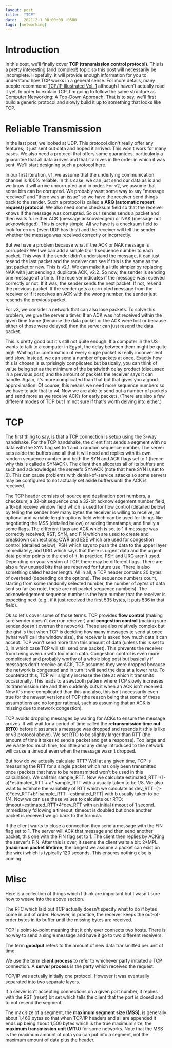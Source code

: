 ```yaml
---
layout: post
title:  "TCP"
date:   2021-2-1 00:00:00 -0500
tags: [networking]
---
```


# Introduction

In this post, we'll finally cover **TCP (transmission control protocol)**. This is a pretty interesting (and complex!) topic so this post will necessarily be incomplete. Hopefully, it will provide enough information for you to understand how TCP works in a general sense. For more details, many people recommend [TCP/IP Illustrated Vol. 1](https://books.google.com/books?id=X-l9NX3iemAC&sitesec=buy&source=gbs_atb) although I haven't actually read it yet. In order to explain TCP, I'm going to follow the same structure as [Computer Networking: A Top-Down Approach](https://www.amazon.com/Computer-Networking-Top-Down-Approach-7th/dp/0133594149#:~:text=Unique%20among%20computer%20networking%20texts,down%20toward%20the%20physical%20layer%2C). That is to say, we'll first build a generic protocol and slowly build it up to something that looks like TCP.

# Reliable Transmission

In the last post, we looked at UDP. This protocol didn't really offer any features; it just sent out data and hoped it arrived. This won't work for many cases. We also need a protocol that offers some guarantees, particularly a guarantee that all data arrives and that it arrives in the order in which it was sent. We'll start designing such a protocol here.

In our first iteration, v1, we assume that the underlying communication channel is 100% reliable. In this case, we can just send our data as is and we know it will arrive uncorrupted and in order. For v2, we assume that some bits can be corrupted. We probably want some way to say "message received" and "there was an issue" so we have the receiver send things back to the sender. Such a protocol is called a **ARQ (automatic repeat request) protocol**. We also need some checksum field so that the receiver knows if the message was corrupted. So our sender sends a packet and then waits for either ACK (message acknowledged) or NAK (message not acknowledged). This is pretty simple. All we have is a checksum field to look for errors (even UDP has this!) and the receiver will tell the sender whether the message was received correctly or incorrectly.

But we have a problem because what if the ACK or NAK message is corrupted? Well we can add a simple 0 or 1 sequence number to each packet. This way if the sender didn't understand the message, it can just resend the last packet and the receiver can see if this is the same as the last packet or new. This is v2.1. We can make it a little simpler by replacing NAK with just sending a duplicate ACK, v2.2. So now, the sender is sending one message at a time. The receiver indicates if the message was received correctly or not. If it was, the sender sends the next packet. If not, resend the previous packet. If the sender gets a corrupted message from the receiver or if it receives an ACK with the wrong number, the sender just resends the previous packet.

For v3, we consider a network that can also lose packets. To solve this problem, we give the server a timer. If an ACK was not received within the given time frame (because the data packet or the ACK were lost or because either of those were delayed) then the server can just resend the data packet.

This is pretty good but it's still not quite enough. If a computer in the US wants to talk to a computer in Egypt, the delay between them might be quite high. Waiting for confirmation of every single packet is really inconvenient and slow. Instead, we can send a number of packets at once. Exactly how this is chosen is surprisingly complicated but basically, you can think of value being set as the minimum of the bandwidth delay product (discussed in a previous post) and the amount of packets the receiver says it can handle. Again, it's more complicated than that but that gives you a good approximation. Of course, this means we need more sequence numbers so we have to add that to v4. Now we are able to send out a number of packets and send more as we receive ACKs for early packets. (There are also a few different modes of TCP but I'm not sure if that's worth delving into either.)

# TCP

The first thing to say, is that a TCP connection is setup using the 3-way handshake. For the TCP handshake, the client first sends a segment with no data with the SYN flag set to 1 and a random sequence number. The server sets aside the buffers and all that it will need and replies with its own random sequence number and both the SYN and ACK flags set to 1 (hence why this is called a SYNACK). The client then allocates all of its buffers and such and acknowledges the server's SYNACK (note that here SYN is set to 0). This can cause problems with denial-of-service attacks so some servers may be configured to not actually set aside buffers until the ACK is received.

The TCP header consists of: source and destination port numbers, a checksum, a 32-bit sequence _and_ a 32-bit acknowledgement number field, a 16-bit receive window field which is used for flow control (detailed below) by telling the sender how many bytes the receiver is willing to receive, an optional and variable length options field which can be used for things like negotiating the MSS (detailed below) or adding timestamps, and finally a some flags. The different flags are ACK which is set to 1 if message was correctly received; RST, SYN, and FIN which are used to create and breakdown connections; CWR and ESE which are used for congestion control (detailed below); PSH which says to push the data to the upper layer immediately; and URG which says that there is urgent data and the urgent data pointer points to the end of it. In practice, PSH and URG aren't used. Depending on your version of TCP, there may be different flags. There are also a few unused bits that are reserved for future use. There is also something called header length. All in all, a TCP header contains 20 bytes of overhead (depending on the options). The sequence numbers count, starting from some randomly selected number, the number of _bytes_ of data sent so far (so note, these are not packet sequence numbers). The acknowledgement sequence number is the byte number that the receiver is expecting next (e.g., if it just received the first 535 bytes, it puts 536 in that field).

Ok so let's cover some of those terms. TCP provides **flow control** (making sure sender doesn't overrun receiver) and **congestion control** (making sure sender doesn't overrun the network). These are also relatively complex but the gist is that when TCP is deciding how many messages to send at once (what we'll call the window size), the receiver is asked how much data it can accept. TCP won't send more than this amount of data (unless this is set to 0, in which case TCP will still send one packet). This prevents the receiver from being overrun with too much data. Congestion control is even more complicated and probably worthy of a whole blog post but basically if messages don't receive an ACK, TCP assumes they were dropped because the network is congested and in turn it will send the data at a lower rate. To counteract this, TCP will slightly increase the rate at which it transmits occasionally. This leads to a sawtooth pattern where TCP slowly increases its transmission rate and then suddenly cuts it when an ACK isn't received. Now it's more complicated than this and also, this isn't necessarily even true for the newest versions of TCP (the reason being that some of these assumptions are no longer rational, such as assuming that an ACK is missing due to network congestion).

TCP avoids dropping messages by waiting for ACKs to ensure the message arrives. It will wait for a period of time called the **retransmission time out (RTO)** before it assumes a message was dropped and resends it (this is like or v3 protocol above). We set RTO to be slightly larger than RTT (the amount of time it takes to send a packet and get a response). Too large and we waste too much time, too little and any delay introduced to the network will cause a timeout even when the message wasn't dropped.

But how do we actually calculate RTT? Well at any given time, TCP is measuring the RTT for a single packet which has only been transmitted once (packets that have to be retransmitted won't be used in this calculation). We call this sample_RTT. Now we calculate estimated_RTT=(1-a)\*estimated_RTT + a\* sample_RTT with a usually taken to be 1/8. We also want to estimate the variability of RTT which we calculate as dev_RTT=(1-b)\*dev_RTT+b\*|sample_RTT - estimated_RTT| with b usually taken to be 1/4. Now we can use these values to calculate our RTO: timeout=estimated_RTT+4*dev_RTT with an initial timeout of 1 second. Immediately following a timeout, timeout is doubled but once another packet is received we go back to the formula.

If the client wants to close a connection they send a message with the FIN flag set to 1. The server will ACK that message and then send another packet, this one with the FIN flag set to 1. The client then replies by ACKing the server's FIN. After this is over, it seems the client waits a bit: 2\*MPL (**maximum packet lifetime**, the longest we assume a packet can exist on the wire) which is typically 120 seconds. This ensures nothing else is coming.

# Misc

Here is a collection of things which I think are important but I wasn't sure how to weave into the above section.

The RFC which laid out TCP actually doesn't specify what to do if bytes come in out of order. However, in practice, the receiver keeps the out-of-order bytes in its buffer until the missing bytes are received.

TCP is point-to-point meaning that it only ever connects two hosts. There is no way to send a single message and have it go to two different receivers.

The term **goodput** refers to the amount of new data transmitted per unit of time.

We use the term **client process** to refer to whichever party initiated a TCP connection. A **server process** is the party which received the request.

TCP/IP was actually initially one protocol. However it was eventually separated into two separate layers.

If a server isn't accepting connections on a given port number, it replies with the RST (reset) bit set which tells the client that the port is closed and to not resend the segment.

The max size of a segment, the **maximum segment size (MSS)**, is generally about 1,460 bytes so that when TCP/IP headers and all are appended it ends up being about 1,500 bytes which is the true maximum size, the **maximum transmission unit (MTU)** for some networks. Note that the MSS is the maximum amount of data you can put into a segment, not the maximum amount of data plus the header.
